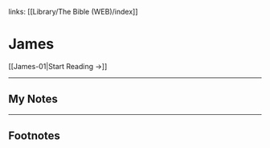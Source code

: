 links: [[Library/The Bible (WEB)/index]]
# James

[[James-01|Start Reading →]]

---
## My Notes

---
## Footnotes